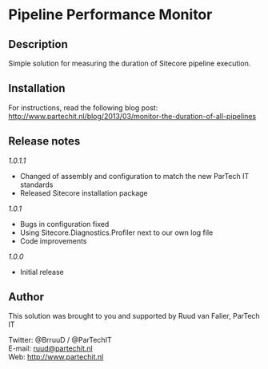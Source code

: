 Pipeline Performance Monitor
============================

Description
-----------
Simple solution for measuring the duration of Sitecore pipeline execution.


Installation
------------
For instructions, read the following blog post:
http://www.partechit.nl/blog/2013/03/monitor-the-duration-of-all-pipelines


Release notes
-------------
*1.0.1.1*
- Changed of assembly and configuration to match the new ParTech IT standards
- Released Sitecore installation package

*1.0.1*
- Bugs in configuration fixed
- Using Sitecore.Diagnostics.Profiler next to our own log file
- Code improvements

*1.0.0*
- Initial release


Author
------
This solution was brought to you and supported by Ruud van Falier, ParTech IT

Twitter: @BrruuD / @ParTechIT   
E-mail: ruud@partechit.nl   
Web: http://www.partechit.nl